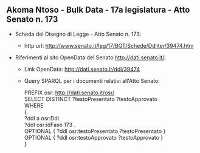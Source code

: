 ## Akoma Ntoso - Bulk Data - 17a legislatura - Atto Senato n. 173 ##

* Scheda del Disegno di Legge - Atto Senato n. 173:
	* http url: http://www.senato.it/leg/17/BGT/Schede/Ddliter/39474.htm

* Riferimenti al sito OpenData del Senato http://dati.senato.it/:
	* Link OpenData: http://dati.senato.it/ddl/39474
	* Query SPARQL per i documenti relativi all'Atto Senato:

        PREFIX osr: <http://dati.senato.it/osr/>  
		SELECT DISTINCT ?testoPresentato ?testoApprovato  
		WHERE  
		{  
		    ?ddl a osr:Ddl.  
		    ?ddl osr:idFase 173 .  
		    OPTIONAL { ?ddl osr:testoPresentato ?testoPresentato }  
		    OPTIONAL { ?ddl osr:testoApprovato ?testoApprovato }  
		}
		
